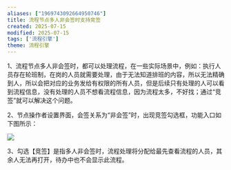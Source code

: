 ```yaml
---
aliases: ["1969743092664950746"]
title: 流程节点多人非会签时支持竞签
created: 2025-07-15
modified: 2025-07-15
tags: ['流程引擎']
theme: 流程引擎
---
```


1、流程节点多人非会签时，都可以处理流程，在一些实际场景中，例如：执行人员存在轮班制，在岗的人员就需要处理，由于无法知道排班的内容，所以无法精确到人，所以会把对应的业务发给有权限的所有人员，但是后续只有处理的人可以看到流程信息，没有处理的人员不想看流程信息，因为流程太多，不好找；通过“竞签”就可以解决这个问题。

2、节点操作者设置界面，会签关系为“非会签”时，出现竞签勾选框，功能入口如下图所示：

![](https://myhelpdoc.oss-cn-heyuan.aliyuncs.com/mdimages/55ca5026b0735c8a4fbba8f71611173d.jpg)

3、勾选【竞签】是指多人非会签时，流程处理将分配给最先查看流程的人员，其余人无法再打开，待办中也不会显示此流程。

